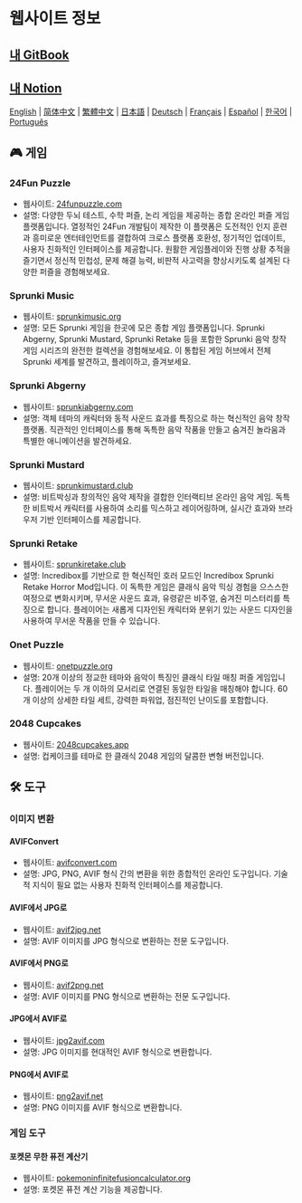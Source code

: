 # 웹사이트 정보

## [내 GitBook](https://lynn-3.gitbook.io/lynn)

## [내 Notion](https://lynn139.notion.site/MySite-15fb0b5cfa458016b389c76be0453e57)

[English](./README.md) | [简体中文](./README_CN.md) | [繁體中文](./README_TW.md) | [日本語](./README_JP.md) | [Deutsch](./README_DE.md) | [Français](./README_FR.md) | [Español](./README_ES.md) | [한국어](./README_KR.md) | [Português](./README_PT.md)

## 🎮 게임

### 24Fun Puzzle

- 웹사이트: [24funpuzzle.com](https://24funpuzzle.com?utm_source=github)
- 설명: 다양한 두뇌 테스트, 수학 퍼즐, 논리 게임을 제공하는 종합 온라인 퍼즐 게임 플랫폼입니다. 열정적인 24Fun 개발팀이 제작한 이 플랫폼은 도전적인 인지 훈련과 흥미로운 엔터테인먼트를 결합하여 크로스 플랫폼 호환성, 정기적인 업데이트, 사용자 친화적인 인터페이스를 제공합니다. 원활한 게임플레이와 진행 상황 추적을 즐기면서 정신적 민첩성, 문제 해결 능력, 비판적 사고력을 향상시키도록 설계된 다양한 퍼즐을 경험해보세요.

### Sprunki Music

- 웹사이트: [sprunkimusic.org](https://sprunkimusic.org?utm_source=github)
- 설명: 모든 Sprunki 게임을 한곳에 모은 종합 게임 플랫폼입니다. Sprunki Abgerny, Sprunki Mustard, Sprunki Retake 등을 포함한 Sprunki 음악 창작 게임 시리즈의 완전한 컬렉션을 경험해보세요. 이 통합된 게임 허브에서 전체 Sprunki 세계를 발견하고, 플레이하고, 즐겨보세요.

### Sprunki Abgerny

- 웹사이트: [sprunkiabgerny.com](https://sprunkiabgerny.com?utm_source=github)
- 설명: 객체 테마의 캐릭터와 동적 사운드 효과를 특징으로 하는 혁신적인 음악 창작 플랫폼. 직관적인 인터페이스를 통해 독특한 음악 작품을 만들고 숨겨진 놀라움과 특별한 애니메이션을 발견하세요.

### Sprunki Mustard

- 웹사이트: [sprunkimustard.club](https://sprunkimustard.club?utm_source=github)
- 설명: 비트박싱과 창의적인 음악 제작을 결합한 인터랙티브 온라인 음악 게임. 독특한 비트박서 캐릭터를 사용하여 소리를 믹스하고 레이어링하며, 실시간 효과와 브라우저 기반 인터페이스를 제공합니다.

### Sprunki Retake

- 웹사이트: [sprunkiretake.club](https://sprunkiretake.club?utm_source=github)
- 설명: Incredibox를 기반으로 한 혁신적인 호러 모드인 Incredibox Sprunki Retake Horror Mod입니다. 이 독특한 게임은 클래식 음악 믹싱 경험을 으스스한 여정으로 변화시키며, 무서운 사운드 효과, 유령같은 비주얼, 숨겨진 미스터리를 특징으로 합니다. 플레이어는 새롭게 디자인된 캐릭터와 분위기 있는 사운드 디자인을 사용하여 무서운 작품을 만들 수 있습니다.

### Onet Puzzle

- 웹사이트: [onetpuzzle.org](https://onetpuzzle.org?utm_source=github)
- 설명: 20개 이상의 정교한 테마와 음악이 특징인 클래식 타일 매칭 퍼즐 게임입니다. 플레이어는 두 개 이하의 모서리로 연결된 동일한 타일을 매칭해야 합니다. 60개 이상의 상세한 타일 세트, 강력한 파워업, 점진적인 난이도를 포함합니다.

### 2048 Cupcakes

- 웹사이트: [2048cupcakes.app](https://2048cupcakes.app?utm_source=github)
- 설명: 컵케이크를 테마로 한 클래식 2048 게임의 달콤한 변형 버전입니다.

## 🛠️ 도구

### 이미지 변환

#### AVIFConvert

- 웹사이트: [avifconvert.com](https://avifconvert.com?utm_source=github)
- 설명: JPG, PNG, AVIF 형식 간의 변환을 위한 종합적인 온라인 도구입니다. 기술적 지식이 필요 없는 사용자 친화적 인터페이스를 제공합니다.

#### AVIF에서 JPG로

- 웹사이트: [avif2jpg.net](https://avif2jpg.net?utm_source=github)
- 설명: AVIF 이미지를 JPG 형식으로 변환하는 전문 도구입니다.

#### AVIF에서 PNG로

- 웹사이트: [avif2png.net](https://avif2png.net?utm_source=github)
- 설명: AVIF 이미지를 PNG 형식으로 변환하는 전문 도구입니다.

#### JPG에서 AVIF로

- 웹사이트: [jpg2avif.com](https://jpg2avif.com?utm_source=github)
- 설명: JPG 이미지를 현대적인 AVIF 형식으로 변환합니다.

#### PNG에서 AVIF로

- 웹사이트: [png2avif.net](https://png2avif.net?utm_source=github)
- 설명: PNG 이미지를 AVIF 형식으로 변환합니다.

### 게임 도구

#### 포켓몬 무한 퓨전 계산기

- 웹사이트: [pokemoninfinitefusioncalculator.org](https://pokemoninfinitefusioncalculator.org?utm_source=github)
- 설명: 포켓몬 퓨전 계산 기능을 제공합니다.

